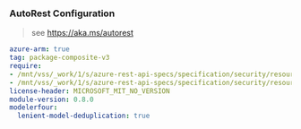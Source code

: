 ### AutoRest Configuration

> see https://aka.ms/autorest

``` yaml
azure-arm: true
tag: package-composite-v3
require:
- /mnt/vss/_work/1/s/azure-rest-api-specs/specification/security/resource-manager/readme.md
- /mnt/vss/_work/1/s/azure-rest-api-specs/specification/security/resource-manager/readme.go.md
license-header: MICROSOFT_MIT_NO_VERSION
module-version: 0.8.0
modelerfour:
  lenient-model-deduplication: true
```